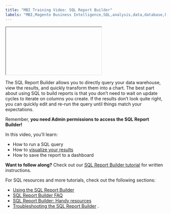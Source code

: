 ```yaml
---
title: "MBI Training Video: SQL Report Builder"
labels: "MBI,Magento Business Intelligence,SQL,analysis,data,database,how to,mbi-api-migration,reports"
---
```


<iframe></iframe>

The SQL Report Builder allows you to directly query your data warehouse, view the results, and quickly transform them into a chart. The best part about using SQL to build reports is that you don’t need to wait on update cycles to iterate on columns you create. If the results don’t look quite right, you can quickly edit and re-run the query until things match your expectations.

Remember, **you need Admin permissions to access the SQL Report Builder!** 

In this video, you'll learn:

* How to run a SQL query
* How to [visualize your results](https://support.magento.com/hc/en-us/articles/360016504852) 
* How to save the report to a dashboard

 **Want to follow along?** Check out our [SQL Report Builder tutorial](https://support.magento.com/hc/en-us/articles/360016504112) for written instructions.

For SQL resources and more tutorials, check out the following sections:

* [Using the SQL Report Builder](https://support.magento.com/hc/en-us/sections/360003113351-Using-the-SQL-Report-Builder)
* [SQL Report Builder FAQ](https://support.magento.com/hc/en-us/sections/360003107612-SQL-Report-Builder-FAQ)
* [SQL Report Builder: Handy resources](https://support.magento.com/hc/en-us/sections/360003107652-SQL-Report-Builder-Handy-resources)
* [Troubleshooting the SQL Report Builder](https://support.magento.com/hc/en-us/sections/360003107632-Troubleshooting-the-SQL-Report-Builder) .

